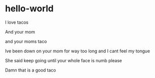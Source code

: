 # hello-world
<html>
<head>
  <title>Taco repository</title>
</head>
<body>
I love tacos

And your mom

and your moms taco

Ive been down on your mom for way too long and I cant feel my tongue

She said keep going until your whole face is numb please

Damn that is a good taco
</body>
</html>
